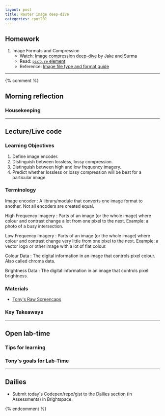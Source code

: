 ```yaml
---
layout: post
title: Raster image deep-dive
categories: cpnt201
---
```


## Homework
1. Image Formats and Compression
    - Watch: [Image compression deep-dive](https://youtu.be/F1kYBnY6mwg) by Jake and Surma
    - Read: [`picture` element](https://developer.mozilla.org/en-US/docs/Web/HTML/Element/picture)
    - Reference: [Image file type and format guide](https://developer.mozilla.org/en-US/docs/Web/Media/Formats/Image_types)

---

{% comment %}

## Morning reflection
### Housekeeping

---

## Lecture/Live code
### Learning Objectives
1. Define image encoder.
2. Distinguish between lossless, lossy compression.
3. Distinguish between high and low frequency imagery.
4. Predict whether lossless or lossy compression will be best for a particular image.

### Terminology
<dl>
Image encoder
: A library/module that converts one image format to another. Not all encoders are created equal.

High Frequency Imagery
: Parts of an image (or the whole image) where colour and contrast change a lot from one pixel to the next. Example: a photo of a busy intersection.

Low Frequency Imagery
: Parts of an image (or the whole image) where colour and contrast change very little from one pixel to the next. Example: a vector logo or other image with a lot of flat colour.

Colour Data
: The digital information in an image that controls pixel colour. Also called chroma data.

Brightness Data
: The digital information in an image that controls pixel brightness.

### Materials
- [Tony's Raw Screencaps](https://github.com/sait-wbdv/assets/)

### Key Takeaways

---

## Open lab-time
### Tips for learning
### Tony's goals for Lab-Time

---

## Dailies
- Submit today's Codepen/repo/gist to the Dailies section (in Assessments) in Brightspace.

{% endcomment %}